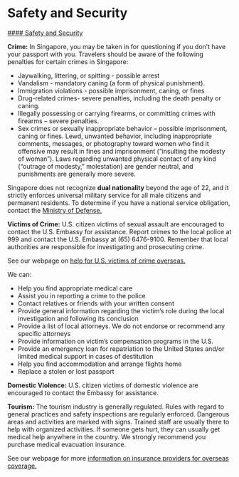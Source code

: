 # Safety and Security

[#### Safety and Security](javascript:void(0); "Safety and Security")

**Crime:** In Singapore, you may be taken in for questioning if you don’t have your passport with you. Travelers should be aware of the following penalties for certain crimes in Singapore:

* Jaywalking, littering, or spitting - possible arrest
* Vandalism - mandatory caning (a form of physical punishment).
* Immigration violations - possible imprisonment, caning, or fines
* Drug-related crimes- severe penalties, including the death penalty or caning.
* Illegally possessing or carrying firearms, or committing crimes with firearms – severe penalties.
* Sex crimes or sexually inappropriate behavior – possible imprisonment, caning or fines. Lewd, unwanted behavior, including inappropriate comments, messages, or photography toward women who find it offensive may result in fines and imprisonment (“insulting the modesty of woman”). Laws regarding unwanted physical contact of any kind (“outrage of modesty,” molestation) are gender neutral, and punishments are generally more severe.

Singapore does not recognize **dual nationality** beyond the age of 22, and it strictly enforces universal military service for all male citizens and permanent residents. To determine if you have a national service obligation, contact the [Ministry of Defense.](https://www.bing.com/ck/a?!&&p=3bedfc48236659af122ea66e2a9760f0ebb6c2beb560f386c9e346b3d936ff79JmltdHM9MTc0MTEzMjgwMA&ptn=3&ver=2&hsh=4&fclid=1d636ee4-558c-60aa-2846-7b66542161f7&psq=singapore+ministry+of+defense&u=a1aHR0cHM6Ly93d3cubWluZGVmLmdvdi5zZy8&ntb=1)

**Victims of Crime:** U.S. citizen victims of sexual assault are encouraged to contact the U.S. Embassy for assistance. Report crimes to the local police at 999 and contact the U.S. Embassy at (65) 6476-9100. Remember that local authorities are responsible for investigating and prosecuting crime.

See our webpage on [help for U.S. victims of crime overseas.](https://travel.state.gov/content/travel/en/international-travel/emergencies/crime.html#:~:text=Contact%20the%20nearest%20U.S.%20embassy,day%2C%207%20days%2Fweek.)

We can:

* Help you find appropriate medical care
* Assist you in reporting a crime to the police
* Contact relatives or friends with your written consent
* Provide general information regarding the victim’s role during the local investigation and following its conclusion
* Provide a list of local attorneys. We do not endorse or recommend any specific attorneys
* Provide information on victim’s compensation programs in the U.S.
* Provide an emergency loan for repatriation to the United States and/or limited medical support in cases of destitution
* Help you find accommodation and arrange flights home
* Replace a stolen or lost passport

**Domestic Violence:** U.S. citizen victims of domestic violence are encouraged to contact the Embassy for assistance.

**Tourism:** The tourism industry is generally regulated. Rules with regard to general practices and safety inspections are regularly enforced. Dangerous areas and activities are marked with signs. Trained staff are usually there to help with organized activities. If someone gets hurt, they can usually get medical help anywhere in the country. We strongly recommend you purchase medical evacuation insurance.

See our webpage for more [information on insurance providers for overseas coverage.](https://travel.state.gov/content/travel/en/international-travel/before-you-go/your-health-abroad/Insurance_Coverage_Overseas.html)